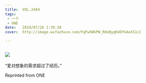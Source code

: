 ```yaml
---
title:	VOL.2484
tags:
 - 一个
 - ONE
date:	2019/07/26 1:39:30
cover:	http://image.wufazhuce.com/FqFwSWkPW_ROeBygKUDYkAoXS1cC

---
```

![](http://image.wufazhuce.com/FqFwSWkPW_ROeBygKUDYkAoXS1cC)
---

“爱对想象的需求超过了经历。”
 
Reprinted from ONE
